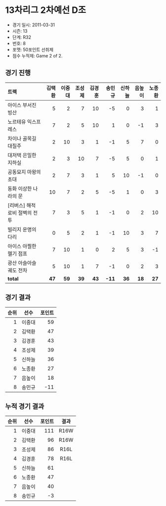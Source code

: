 # 13차리그 2차예선 D조

- 경기 일시: 2011-03-31
- 시즌: 13
- 단계: R32
- 번호: 8
- 포맷: 50포인트 선취제
- 점수 누적제: Game 2 of 2.





## 경기 진행

| 트랙 | 김택환 | 이중대 | 조성제 | 김경훈 | 송민규 | 신하늘 | 음높이 | 노종환 |
|:---|---:|---:|---:|---:|---:|---:|---:|---:|
| 아이스 부서진 빙산 | 5 | 2 | 7 | 10 | -5 | 0 | 3 | 1 |
| 노르테유 익스프레스 | 7 | 2 | 5 | 10 | 1 | 0 | -1 | 3 |
| 차이나 골목길 대질주 | 2 | 10 | 3 | 1 | -1 | 5 | 7 | 0 |
| 대저택 은밀한 지하실 | 2 | 3 | 10 | 7 | -5 | 5 | 0 | 1 |
| 공동묘지 마왕의 초대 | 2 | 7 | 3 | 1 | 5 | 10 | -1 | 0 |
| 동화 이상한 나라의 문 | 10 | 7 | 2 | 5 | -5 | 1 | 0 | 3 |
| [리버스] 해적 로비 절벽의 전투 | 7 | 3 | 5 | 1 | -1 | 0 | 2 | 10 |
| 빌리지 운명의 다리 | 0 | 5 | 2 | 1 | -1 | 10 | 3 | 7 |
| 아이스 아찔한 헬기 점프 | 7 | 10 | 1 | 0 | 2 | 5 | 3 | -1 |
| 광산 아슬아슬 궤도 전차 | 5 | 10 | 1 | 7 | -1 | 0 | 2 | 3 |
| __total__ | __47__ | __59__ | __39__ | __43__ | __-11__ | __36__ | __18__ | __27__ |




## 경기 결과

| 순위 | 선수 | 포인트 |
|---:|:---:|---:|
| 1 | 이중대 | 59 |
| 2 | 김택환 | 47 |
| 3 | 김경훈 | 43 |
| 4 | 조성제 | 39 |
| 5 | 신하늘 | 36 |
| 6 | 노종환 | 27 |
| 7 | 음높이 | 18 |
| 8 | 송민규 | -11 |

## 누적 경기 결과

| 순위 | 선수 | 포인트 | 결과 |
|---:|:---:|---:|:---:|
| 1 | 이중대 | 111 | R16W |
| 2 | 김택환 | 96 | R16W |
| 3 | 조성제 | 86 | R16L |
| 4 | 김경훈 | 78 | R16L |
| 5 | 신하늘 | 61 |  |
| 6 | 노종환 | 47 |  |
| 7 | 음높이 | 40 |  |
| 8 | 송민규 | -3 |  |

